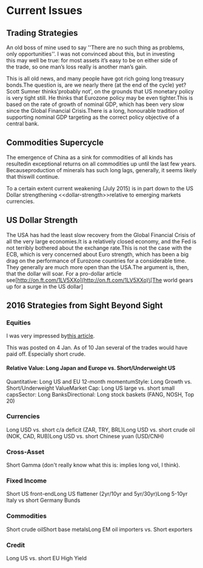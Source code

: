 # Current Issues

## Trading Strategies

An old boss of mine used to say ''There are no such thing as problems,  
only opportunities''. I was not convinced about this, but in investing  
this may well be true: for most assets it’s easy to be on either side of  
the trade, so one man’s loss really is another man’s gain.

  
This is all old news, and many people have got rich going long treasury bonds.The question is, are we nearly there \(at the end of the cycle\) yet? Scott Sumner thinks'probably not', on the grounds that US monetary policy is very tight still. He thinks that Eurozone policy may be even tighter.This is based on the rate of growth of nominal GDP, which has been very slow since the Global Financial Crisis.There is a long, honourable tradition of supporting nominal GDP targeting as the correct policy objective of a central bank.

## Commodities Supercycle

The emergence of China as a sink for commodities of all kinds has resultedin exceptional returns on all commodities up until the last few years. Becauseproduction of minerals has such long lags, generally, it seems likely that thiswill continue.

To a certain extent current weakening \(July 2015\) is in part down to the US Dollar strengthening &lt;&lt;dollar-strength&gt;&gt;relative to emerging markets currencies.

## US Dollar Strength

The USA has had the least slow recovery from the Global Financial Crisis of all the very large economies.It is a relatively closed economy, and the Fed is not terribly bothered about the exchange rate.This is not the case with the ECB, which is very concerned about Euro strength, which has been a big drag on the performance of Eurozone countries for a considerable time. They generally are much more open than the USA.The argument is, then, that the dollar will soar. For a pro-dollar article see[http://on.ft.com/1LV5XXo](http://on.ft.com/1LV5XXo)\[The world gears up for a surge in the US dollar\]

## 2016 Strategies from Sight Beyond Sight

### Equities

I was very impressed by[this article](https://www.interactivebrokers.com/en/index.php?f#5599&vid#8264).

This was posted on 4 Jan. As of 10 Jan several of the trades would have paid off. Especially short crude.

#### Relative Value: Long Japan and Europe vs. Short/Underweight US

Quantitative: Long US and EU 12-month momentumStyle: Long Growth vs. Short/Underweight ValueMarket Cap: Long US large vs. short small capsSector: Long BanksDirectional: Long stock baskets \(FANG, NOSH, Top 20\)

### Currencies

Long USD vs. short c/a deficit \(ZAR, TRY, BRL\)Long USD vs. short crude oil \(NOK, CAD, RUB\)Long USD vs. short Chinese yuan \(USD/CNH\)

### Cross-Asset

Short Gamma \(don't really know what this is: implies long vol, I think\).

### Fixed Income

Short US front-endLong US flattener \(2yr/10yr and 5yr/30yr\)Long 5-10yr Italy vs short Germany Bunds

### Commodities

Short crude oilShort base metalsLong EM oil importers vs. Short exporters

### Credit

Long US vs. short EU High Yield



  


